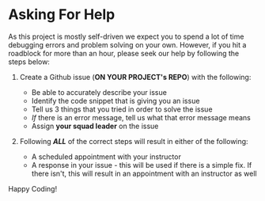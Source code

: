 # Asking For Help


As this project is mostly self-driven we expect you to spend a lot of time debugging errors and problem solving on your own. However, if you hit a roadblock for more than an hour, please seek our help by following the steps below:
  1. Create a Github issue (**ON YOUR PROJECT's REPO**) with the following:
        * Be able to accurately describe your issue
        * Identify the code snippet that is giving you an issue
        * Tell us 3 things that you tried in order to solve the issue
        * _If_ there is an error message, tell us what that error message means
        * Assign **your squad leader** on the issue

  2. Following _**ALL**_ of the correct steps will result in either of the following:
        * A scheduled appointment with your instructor
        * A response in your issue - this will be used if there is a simple fix. If there isn't, this will result in an appointment with an instructor as well

Happy Coding!
